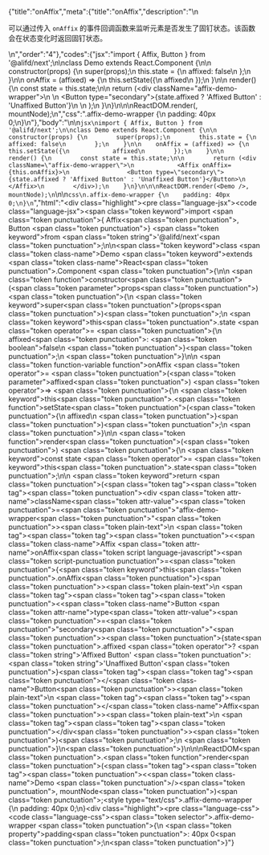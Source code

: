 {"title":"onAffix","meta":{"title":"onAffix","description":"\n<p>可以通过传入 <code>onAffix</code> 的事件回调函数来监听元素是否发生了固钉状态。该函数会在状态变化时返回固钉状态。</p>\n","order":"4"},"codes":{"jsx":"import { Affix, Button } from '@alifd/next';\n\nclass Demo extends React.Component {\n\n    constructor(props) {\n        super(props);\n        this.state = {\n            affixed: false\n        };\n    }\n\n    onAffix = (affixed) => {\n        this.setState({\n            affixed\n        });\n    }\n\n    render() {\n        const state = this.state;\n\n        return (<div className=\"affix-demo-wrapper\">\n            <Affix onAffix={this.onAffix}>\n                <Button type=\"secondary\">{state.affixed ? 'Affixed Button' : 'Unaffixed Button'}</Button>\n            </Affix>\n        </div>);\n    }\n}\n\n\nReactDOM.render(<Demo />, mountNode);\n","css":".affix-demo-wrapper {\n    padding: 40px 0;\n}\n"},"body":"\n\n````jsx\nimport { Affix, Button } from '@alifd/next';\n\nclass Demo extends React.Component {\n\n    constructor(props) {\n        super(props);\n        this.state = {\n            affixed: false\n        };\n    }\n\n    onAffix = (affixed) => {\n        this.setState({\n            affixed\n        });\n    }\n\n    render() {\n        const state = this.state;\n\n        return (<div className=\"affix-demo-wrapper\">\n            <Affix onAffix={this.onAffix}>\n                <Button type=\"secondary\">{state.affixed ? 'Affixed Button' : 'Unaffixed Button'}</Button>\n            </Affix>\n        </div>);\n    }\n}\n\n\nReactDOM.render(<Demo />, mountNode);\n````\n\n````css\n.affix-demo-wrapper {\n    padding: 40px 0;\n}\n````","html":"<script>(function(){\"use strict\";\n\nvar _createClass = function () { function defineProperties(target, props) { for (var i = 0; i < props.length; i++) { var descriptor = props[i]; descriptor.enumerable = descriptor.enumerable || false; descriptor.configurable = true; if (\"value\" in descriptor) descriptor.writable = true; Object.defineProperty(target, descriptor.key, descriptor); } } return function (Constructor, protoProps, staticProps) { if (protoProps) defineProperties(Constructor.prototype, protoProps); if (staticProps) defineProperties(Constructor, staticProps); return Constructor; }; }();\n\nvar _next = require(\"@alifd/next\");\n\nfunction _classCallCheck(instance, Constructor) { if (!(instance instanceof Constructor)) { throw new TypeError(\"Cannot call a class as a function\"); } }\n\nfunction _possibleConstructorReturn(self, call) { if (!self) { throw new ReferenceError(\"this hasn't been initialised - super() hasn't been called\"); } return call && (typeof call === \"object\" || typeof call === \"function\") ? call : self; }\n\nfunction _inherits(subClass, superClass) { if (typeof superClass !== \"function\" && superClass !== null) { throw new TypeError(\"Super expression must either be null or a function, not \" + typeof superClass); } subClass.prototype = Object.create(superClass && superClass.prototype, { constructor: { value: subClass, enumerable: false, writable: true, configurable: true } }); if (superClass) Object.setPrototypeOf ? Object.setPrototypeOf(subClass, superClass) : subClass.__proto__ = superClass; }\n\nvar Demo = function (_React$Component) {\n    _inherits(Demo, _React$Component);\n\n    function Demo(props) {\n        _classCallCheck(this, Demo);\n\n        var _this = _possibleConstructorReturn(this, (Demo.__proto__ || Object.getPrototypeOf(Demo)).call(this, props));\n\n        _this.onAffix = function (affixed) {\n            _this.setState({\n                affixed: affixed\n            });\n        };\n\n        _this.state = {\n            affixed: false\n        };\n        return _this;\n    }\n\n    _createClass(Demo, [{\n        key: \"render\",\n        value: function render() {\n            var state = this.state;\n\n            return React.createElement(\n                \"div\",\n                { className: \"affix-demo-wrapper\" },\n                React.createElement(\n                    _next.Affix,\n                    { onAffix: this.onAffix },\n                    React.createElement(\n                        _next.Button,\n                        { type: \"secondary\" },\n                        state.affixed ? 'Affixed Button' : 'Unaffixed Button'\n                    )\n                )\n            );\n        }\n    }]);\n\n    return Demo;\n}(React.Component);\n\nReactDOM.render(React.createElement(Demo, null), mountNode);})()</script><div class=\"highlight\"><pre class=\"language-jsx\"><code class=\"language-jsx\"><span class=\"token keyword\">import</span> <span class=\"token punctuation\">{</span> Affix<span class=\"token punctuation\">,</span> Button <span class=\"token punctuation\">}</span> <span class=\"token keyword\">from</span> <span class=\"token string\">'@alifd/next'</span><span class=\"token punctuation\">;</span>\n\n<span class=\"token keyword\">class</span> <span class=\"token class-name\">Demo</span> <span class=\"token keyword\">extends</span> <span class=\"token class-name\">React<span class=\"token punctuation\">.</span>Component</span> <span class=\"token punctuation\">{</span>\n\n    <span class=\"token function\">constructor</span><span class=\"token punctuation\">(</span><span class=\"token parameter\">props</span><span class=\"token punctuation\">)</span> <span class=\"token punctuation\">{</span>\n        <span class=\"token keyword\">super</span><span class=\"token punctuation\">(</span>props<span class=\"token punctuation\">)</span><span class=\"token punctuation\">;</span>\n        <span class=\"token keyword\">this</span><span class=\"token punctuation\">.</span>state <span class=\"token operator\">=</span> <span class=\"token punctuation\">{</span>\n            affixed<span class=\"token punctuation\">:</span> <span class=\"token boolean\">false</span>\n        <span class=\"token punctuation\">}</span><span class=\"token punctuation\">;</span>\n    <span class=\"token punctuation\">}</span>\n\n    <span class=\"token function-variable function\">onAffix</span> <span class=\"token operator\">=</span> <span class=\"token punctuation\">(</span><span class=\"token parameter\">affixed</span><span class=\"token punctuation\">)</span> <span class=\"token operator\">=></span> <span class=\"token punctuation\">{</span>\n        <span class=\"token keyword\">this</span><span class=\"token punctuation\">.</span><span class=\"token function\">setState</span><span class=\"token punctuation\">(</span><span class=\"token punctuation\">{</span>\n            affixed\n        <span class=\"token punctuation\">}</span><span class=\"token punctuation\">)</span><span class=\"token punctuation\">;</span>\n    <span class=\"token punctuation\">}</span>\n\n    <span class=\"token function\">render</span><span class=\"token punctuation\">(</span><span class=\"token punctuation\">)</span> <span class=\"token punctuation\">{</span>\n        <span class=\"token keyword\">const</span> state <span class=\"token operator\">=</span> <span class=\"token keyword\">this</span><span class=\"token punctuation\">.</span>state<span class=\"token punctuation\">;</span>\n\n        <span class=\"token keyword\">return</span> <span class=\"token punctuation\">(</span><span class=\"token tag\"><span class=\"token tag\"><span class=\"token punctuation\">&lt;</span>div</span> <span class=\"token attr-name\">className</span><span class=\"token attr-value\"><span class=\"token punctuation\">=</span><span class=\"token punctuation\">\"</span>affix-demo-wrapper<span class=\"token punctuation\">\"</span></span><span class=\"token punctuation\">></span></span><span class=\"token plain-text\">\n            </span><span class=\"token tag\"><span class=\"token tag\"><span class=\"token punctuation\">&lt;</span><span class=\"token class-name\">Affix</span></span> <span class=\"token attr-name\">onAffix</span><span class=\"token script language-javascript\"><span class=\"token script-punctuation punctuation\">=</span><span class=\"token punctuation\">{</span><span class=\"token keyword\">this</span><span class=\"token punctuation\">.</span>onAffix<span class=\"token punctuation\">}</span></span><span class=\"token punctuation\">></span></span><span class=\"token plain-text\">\n                </span><span class=\"token tag\"><span class=\"token tag\"><span class=\"token punctuation\">&lt;</span><span class=\"token class-name\">Button</span></span> <span class=\"token attr-name\">type</span><span class=\"token attr-value\"><span class=\"token punctuation\">=</span><span class=\"token punctuation\">\"</span>secondary<span class=\"token punctuation\">\"</span></span><span class=\"token punctuation\">></span></span><span class=\"token punctuation\">{</span>state<span class=\"token punctuation\">.</span>affixed <span class=\"token operator\">?</span> <span class=\"token string\">'Affixed Button'</span> <span class=\"token punctuation\">:</span> <span class=\"token string\">'Unaffixed Button'</span><span class=\"token punctuation\">}</span><span class=\"token tag\"><span class=\"token tag\"><span class=\"token punctuation\">&lt;/</span><span class=\"token class-name\">Button</span></span><span class=\"token punctuation\">></span></span><span class=\"token plain-text\">\n            </span><span class=\"token tag\"><span class=\"token tag\"><span class=\"token punctuation\">&lt;/</span><span class=\"token class-name\">Affix</span></span><span class=\"token punctuation\">></span></span><span class=\"token plain-text\">\n        </span><span class=\"token tag\"><span class=\"token tag\"><span class=\"token punctuation\">&lt;/</span>div</span><span class=\"token punctuation\">></span></span><span class=\"token punctuation\">)</span><span class=\"token punctuation\">;</span>\n    <span class=\"token punctuation\">}</span>\n<span class=\"token punctuation\">}</span>\n\n\nReactDOM<span class=\"token punctuation\">.</span><span class=\"token function\">render</span><span class=\"token punctuation\">(</span><span class=\"token tag\"><span class=\"token tag\"><span class=\"token punctuation\">&lt;</span><span class=\"token class-name\">Demo</span></span> <span class=\"token punctuation\">/></span></span><span class=\"token punctuation\">,</span> mountNode<span class=\"token punctuation\">)</span><span class=\"token punctuation\">;</span></code></pre></div><style type=\"text/css\">.affix-demo-wrapper {\n    padding: 40px 0;\n}</style><div class=\"highlight\"><pre class=\"language-css\"><code class=\"language-css\"><span class=\"token selector\">.affix-demo-wrapper</span> <span class=\"token punctuation\">{</span>\n    <span class=\"token property\">padding</span><span class=\"token punctuation\">:</span> 40px 0<span class=\"token punctuation\">;</span>\n<span class=\"token punctuation\">}</span></code></pre></div>"}